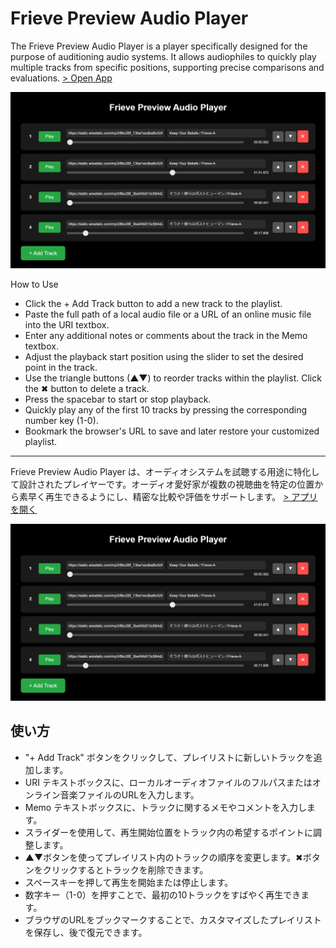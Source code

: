 # Frieve Preview Audio Player

The Frieve Preview Audio Player is a player specifically designed for the purpose of auditioning audio systems. It allows audiophiles to quickly play multiple tracks from specific positions, supporting precise comparisons and evaluations.
[> Open App]([https://frieve-a.github.io/sound_toolbox/preview_audio_player/preview_audio_player.html](http://localhost:8000/playlist.html?playlist=%255B%257B%2522uri%2522%253A%2522https%253A%252F%252Fstatic.wixstatic.com%252Fmp3%252F8bc26f_13be1ecdba8c42498c0fbd6f97f9aeaa.flac%2522%252C%2522start%2522%253A562%252C%2522length%2522%253A186382.25%252C%2522memo%2522%253A%2522Keep%2520Your%2520Beliefs%2520%252F%2520Frieve-A%2522%252C%2522id%2522%253A%2522track-2%2522%257D%252C%257B%2522uri%2522%253A%2522https%253A%252F%252Fstatic.wixstatic.com%252Fmp3%252F8bc26f_13be1ecdba8c42498c0fbd6f97f9aeaa.flac%2522%252C%2522start%2522%253A111872%252C%2522length%2522%253A186382.25%252C%2522memo%2522%253A%2522Keep%2520Your%2520Beliefs%2520%252F%2520Frieve-A%2522%252C%2522id%2522%253A%2522track-1%2522%257D%252C%257B%2522uri%2522%253A%2522https%253A%252F%252Fstatic.wixstatic.com%252Fmp3%252F8bc26f_3be04b013c564d2c9f3f51692774f316.flac%2522%252C%2522start%2522%253A441%252C%2522length%2522%253A188261.04200000002%252C%2522memo%2522%253A%2522%25E3%2581%259D%25E3%2581%2586%25E3%2581%2595%25EF%25BC%2581%25E5%2583%2595%25E3%2582%2589%25E3%2581%25AF%25E3%2583%259D%25E3%2582%25B9%25E3%2583%2588%25E3%2583%2592%25E3%2583%25A5%25E3%2583%25BC%25E3%2583%259E%25E3%2583%25B3%2520%252F%2520Frieve-A%2522%252C%2522id%2522%253A%2522track-3%2522%257D%252C%257B%2522uri%2522%253A%2522https%253A%252F%252Fstatic.wixstatic.com%252Fmp3%252F8bc26f_3be04b013c564d2c9f3f51692774f316.flac%2522%252C%2522start%2522%253A17806%252C%2522length%2522%253A188261.04200000002%252C%2522memo%2522%253A%2522%25E3%2581%259D%25E3%2581%2586%25E3%2581%2595%25EF%25BC%2581%25E5%2583%2595%25E3%2582%2589%25E3%2581%25AF%25E3%2583%259D%25E3%2582%25B9%25E3%2583%2588%25E3%2583%2592%25E3%2583%25A5%25E3%2583%25BC%25E3%2583%259E%25E3%2583%25B3%2520%252F%2520Frieve-A%2522%252C%2522id%2522%253A%2522track-0%2522%257D%255D))

![Screenshot](preview_audio_player.png)

How to Use

- Click the + Add Track button to add a new track to the playlist.
- Paste the full path of a local audio file or a URL of an online music file into the URI textbox.
- Enter any additional notes or comments about the track in the Memo textbox.
- Adjust the playback start position using the slider to set the desired point in the track.
- Use the triangle buttons (▲▼) to reorder tracks within the playlist. Click the ✖ button to delete a track.
- Press the spacebar to start or stop playback.
- Quickly play any of the first 10 tracks by pressing the corresponding number key (1-0).
- Bookmark the browser's URL to save and later restore your customized playlist.

---

Frieve Preview Audio Player は、オーディオシステムを試聴する用途に特化して設計されたプレイヤーです。オーディオ愛好家が複数の視聴曲を特定の位置から素早く再生できるようにし、精密な比較や評価をサポートします。
[> アプリを開く]([https://frieve-a.github.io/sound_toolbox/preview_audio_player/preview_audio_player.html](http://localhost:8000/playlist.html?playlist=%255B%257B%2522uri%2522%253A%2522https%253A%252F%252Fstatic.wixstatic.com%252Fmp3%252F8bc26f_13be1ecdba8c42498c0fbd6f97f9aeaa.flac%2522%252C%2522start%2522%253A562%252C%2522length%2522%253A186382.25%252C%2522memo%2522%253A%2522Keep%2520Your%2520Beliefs%2520%252F%2520Frieve-A%2522%252C%2522id%2522%253A%2522track-2%2522%257D%252C%257B%2522uri%2522%253A%2522https%253A%252F%252Fstatic.wixstatic.com%252Fmp3%252F8bc26f_13be1ecdba8c42498c0fbd6f97f9aeaa.flac%2522%252C%2522start%2522%253A111872%252C%2522length%2522%253A186382.25%252C%2522memo%2522%253A%2522Keep%2520Your%2520Beliefs%2520%252F%2520Frieve-A%2522%252C%2522id%2522%253A%2522track-1%2522%257D%252C%257B%2522uri%2522%253A%2522https%253A%252F%252Fstatic.wixstatic.com%252Fmp3%252F8bc26f_3be04b013c564d2c9f3f51692774f316.flac%2522%252C%2522start%2522%253A441%252C%2522length%2522%253A188261.04200000002%252C%2522memo%2522%253A%2522%25E3%2581%259D%25E3%2581%2586%25E3%2581%2595%25EF%25BC%2581%25E5%2583%2595%25E3%2582%2589%25E3%2581%25AF%25E3%2583%259D%25E3%2582%25B9%25E3%2583%2588%25E3%2583%2592%25E3%2583%25A5%25E3%2583%25BC%25E3%2583%259E%25E3%2583%25B3%2520%252F%2520Frieve-A%2522%252C%2522id%2522%253A%2522track-3%2522%257D%252C%257B%2522uri%2522%253A%2522https%253A%252F%252Fstatic.wixstatic.com%252Fmp3%252F8bc26f_3be04b013c564d2c9f3f51692774f316.flac%2522%252C%2522start%2522%253A17806%252C%2522length%2522%253A188261.04200000002%252C%2522memo%2522%253A%2522%25E3%2581%259D%25E3%2581%2586%25E3%2581%2595%25EF%25BC%2581%25E5%2583%2595%25E3%2582%2589%25E3%2581%25AF%25E3%2583%259D%25E3%2582%25B9%25E3%2583%2588%25E3%2583%2592%25E3%2583%25A5%25E3%2583%25BC%25E3%2583%259E%25E3%2583%25B3%2520%252F%2520Frieve-A%2522%252C%2522id%2522%253A%2522track-0%2522%257D%255D))

![スクリーンショット](preview_audio_player.png)

## 使い方

- "+ Add Track" ボタンをクリックして、プレイリストに新しいトラックを追加します。
- URI テキストボックスに、ローカルオーディオファイルのフルパスまたはオンライン音楽ファイルのURLを入力します。
- Memo テキストボックスに、トラックに関するメモやコメントを入力します。
- スライダーを使用して、再生開始位置をトラック内の希望するポイントに調整します。
- ▲▼ボタンを使ってプレイリスト内のトラックの順序を変更します。✖ボタンをクリックするとトラックを削除できます。
- スペースキーを押して再生を開始または停止します。
- 数字キー（1-0）を押すことで、最初の10トラックをすばやく再生できます。
- ブラウザのURLをブックマークすることで、カスタマイズしたプレイリストを保存し、後で復元できます。





